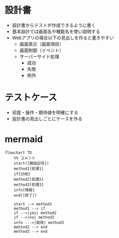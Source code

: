 # 設計書
* 設計書からテストが作成できるように書く
* 基本設計では画面名や機能名を使い説明する
* Webアプリの場合以下の見出しを作ると書きやすい
    * 画面表示（画面項目）
    * 画面制御（イベント）
    * サーバーサイド処理
        * 成功
        * 失敗
        * 例外

# テストケース
* 前提・操作・期待値を明確にする
* 設計書の見出しごとにケースを作る

# mermaid
```mermaid
flowchart TD
    %% コメント
    start([開始記号])
    method1[処理1]
    if{分岐}
    method2[処理2]
    method3[処理3]
    info[情報]
    end([終了])

    start --> method1
    method1 --> if
    if -->|yes| method2
    if -->|no| method3
    info -.->|取得| method3
    mehtod2 --> end
    method3 --> end
```